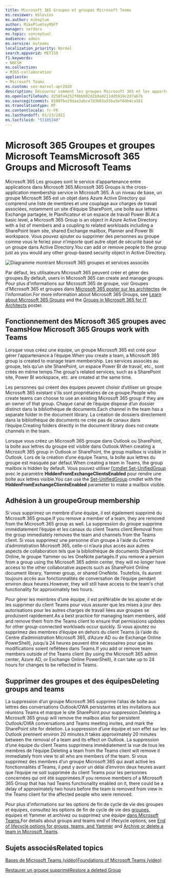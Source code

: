 ```yaml
---
title: Microsoft 365 Groupes et groupes Microsoft Teams
ms.reviewer: kblevins
ms.author: mikeplum
author: MikePlumleyMSFT
manager: serdars
ms.topic: conceptual
audience: admin
ms.service: msteams
localization_priority: Normal
search.appverid: MET150
f1.keywords:
- NOCSH
ms.collection:
- M365-collaboration
appliesto:
- Microsoft Teams
ms.custom: seo-marvel-apr2020
description: Découvrez comment les groupes Microsoft 365 et les appartenances aux groupes fonctionnent avec Microsoft Teams.
ms.openlocfilehash: d258fa4252f6bbb02d2b9a8211dd5919c2d7a67b
ms.sourcegitcommit: 01087be29daa3abce7d3b03a55ba5ef8db4ca161
ms.translationtype: MT
ms.contentlocale: fr-FR
ms.lasthandoff: 03/23/2021
ms.locfileid: "51105240"
---
```

# <a name="microsoft-365-groups-and-microsoft-teams"></a><span data-ttu-id="88065-103">Microsoft 365 Groupes et groupes Microsoft Teams</span><span class="sxs-lookup"><span data-stu-id="88065-103">Microsoft 365 Groups and Microsoft Teams</span></span>

<span data-ttu-id="88065-104">Microsoft 365 Les groupes sont le service d’appartenance entre applications dans Microsoft 365.</span><span class="sxs-lookup"><span data-stu-id="88065-104">Microsoft 365 Groups is the cross-application membership service in Microsoft 365.</span></span> <span data-ttu-id="88065-105">À un niveau de base, un groupe Microsoft 365 est un objet dans Azure Active Directory qui comprend une liste de membres et une couplage aux charges de travail associées, notamment un site d’équipe SharePoint, une boîte aux lettres Exchange partagée, le Planificateur et un espace de travail Power BI.</span><span class="sxs-lookup"><span data-stu-id="88065-105">At a basic level, a Microsoft 365 Group is an object in Azure Active Directory with a list of members and a coupling to related workloads including a SharePoint team site, shared Exchange mailbox, Planner and Power BI workspace.</span></span> <span data-ttu-id="88065-106">Vous pouvez ajouter ou supprimer des personnes au groupe comme vous le feriez pour n’importe quel autre objet de sécurité basé sur un groupe dans Active Directory.</span><span class="sxs-lookup"><span data-stu-id="88065-106">You can add or remove people to the group just as you would any other group-based security object in Active Directory.</span></span>

![Diagramme montrant Microsoft 365 groupes et services associés](/microsoft-365/media/microsoft-365-groups-hub-spoke.png?view=o365-worldwide)

<span data-ttu-id="88065-108">Par défaut, les utilisateurs Microsoft 365 peuvent créer et gérer des groupes.</span><span class="sxs-lookup"><span data-stu-id="88065-108">By default, users in Microsoft 365 can create and manage groups.</span></span> <span data-ttu-id="88065-109">Pour plus d’informations sur Microsoft 365 [](https://support.office.com/article/b565caa1-5c40-40ef-9915-60fdb2d97fa2) de groupe, voir Groupes d’Microsoft 365 et groupes dans [Microsoft 365 poster sur les architectes](teams-architecture-solutions-posters.md#groups-in-microsoft-365) de l’information.</span><span class="sxs-lookup"><span data-stu-id="88065-109">For more information about Microsoft 365 Groups, see [Learn about Microsoft 365 Groups](https://support.office.com/article/b565caa1-5c40-40ef-9915-60fdb2d97fa2) and the [Groups in Microsoft 365 for IT Architects](teams-architecture-solutions-posters.md#groups-in-microsoft-365) poster.</span></span>

## <a name="how-microsoft-365-groups-work-with-teams"></a><span data-ttu-id="88065-110">Fonctionnement des Microsoft 365 groupes avec Teams</span><span class="sxs-lookup"><span data-stu-id="88065-110">How Microsoft 365 Groups work with Teams</span></span>

<span data-ttu-id="88065-111">Lorsque vous créez une équipe, un groupe Microsoft 365 est créé pour gérer l’appartenance à l’équipe.</span><span class="sxs-lookup"><span data-stu-id="88065-111">When you create a team, a Microsoft 365 group is created to manage team membership.</span></span> <span data-ttu-id="88065-112">Les services associés au groupe, tels qu’un site SharePoint, un espace Power BI de travail, etc., sont créés en même temps.</span><span class="sxs-lookup"><span data-stu-id="88065-112">The group's related services, such as a SharePoint site, Power BI workspace, etc. are created at the same time.</span></span>

<span data-ttu-id="88065-113">Les personnes qui créent des équipes peuvent choisir d’utiliser un groupe Microsoft 365 existant s’ils sont propriétaires de ce groupe.</span><span class="sxs-lookup"><span data-stu-id="88065-113">People who create teams can choose to use an existing Microsoft 365 group if they are an owner of that group.</span></span> <span data-ttu-id="88065-114">Chaque canal de l’équipe dispose d’un dossier distinct dans la bibliothèque de documents.</span><span class="sxs-lookup"><span data-stu-id="88065-114">Each channel in the team has a separate folder in the document library.</span></span> <span data-ttu-id="88065-115">La création de dossiers directement dans la bibliothèque de documents ne crée pas de canaux dans l’équipe.</span><span class="sxs-lookup"><span data-stu-id="88065-115">Creating folders directly in the document library does not create channels in the team.</span></span>

<span data-ttu-id="88065-116">Lorsque vous créez un Microsoft 365 groupe dans Outlook ou SharePoint, la boîte aux lettres du groupe est visible dans Outlook.</span><span class="sxs-lookup"><span data-stu-id="88065-116">When creating a Microsoft 365 group in Outlook or SharePoint, the group mailbox is visible in Outlook.</span></span> <span data-ttu-id="88065-117">Lors de la création d’une équipe Teams, la boîte aux lettres du groupe est masquée par défaut.</span><span class="sxs-lookup"><span data-stu-id="88065-117">When creating a team in Teams, the group mailbox is hidden by default.</span></span> <span data-ttu-id="88065-118">Vous pouvez utiliser [l’cmdlet Set-UnifiedGroup](/powershell/module/exchange/users-and-groups/set-unifiedgroup) avec le paramètre **HiddenFromExchangeClientsEnabled** pour rendre une boîte aux lettres visible.</span><span class="sxs-lookup"><span data-stu-id="88065-118">You can use the [Set-UnifiedGroup](/powershell/module/exchange/users-and-groups/set-unifiedgroup) cmdlet with the **HiddenFromExchangeClientsEnabled** parameter to make a mailbox visible.</span></span>

## <a name="group-membership"></a><span data-ttu-id="88065-119">Adhésion à un groupe</span><span class="sxs-lookup"><span data-stu-id="88065-119">Group membership</span></span>

<span data-ttu-id="88065-120">Si vous supprimez un membre d’une équipe, il est également supprimé du Microsoft 365 groupe.</span><span class="sxs-lookup"><span data-stu-id="88065-120">If you remove a member of a team, they are removed from the Microsoft 365 group as well.</span></span> <span data-ttu-id="88065-121">La suppression du groupe supprime immédiatement l’équipe et les canaux du client Teams client.</span><span class="sxs-lookup"><span data-stu-id="88065-121">Removal from the group immediately removes the team and channels from the Teams client.</span></span> <span data-ttu-id="88065-122">Si vous supprimez une personne d’un groupe à l’aide du Centre d’administration Microsoft 365, celle-ci n’aura plus accès aux autres aspects de collaboration tels que la bibliothèque de documents SharePoint Online, le groupe Yammer ou les OneNote partagés.</span><span class="sxs-lookup"><span data-stu-id="88065-122">If you remove a person from a group using the Microsoft 365 admin center, they will no longer have access to the other collaborative aspects such as SharePoint Online document library, Yammer group, or shared OneNote.</span></span> <span data-ttu-id="88065-123">Toutefois, ils auront toujours accès aux fonctionnalités de conversation de l’équipe pendant environ deux heures.</span><span class="sxs-lookup"><span data-stu-id="88065-123">However, they will still have access to the team's chat functionality for approximately two hours.</span></span>

<span data-ttu-id="88065-124">Pour gérer les membres d’une équipe, il est préférable de les ajouter et de les supprimer du client Teams pour vous assurer que les mises à jour des autorisations pour les autres charges de travail liées aux groupes se produisent rapidement.</span><span class="sxs-lookup"><span data-stu-id="88065-124">As a best practice for managing team members, add and remove them from the Teams client to ensure that permissions updates for other group-connected workloads occur quickly.</span></span> <span data-ttu-id="88065-125">Si vous ajoutez ou supprimez des membres d’équipe en dehors du client Teams (à l’aide du Centre d’administration Microsoft 365, d’Azure AD ou de Exchange Online PowerShell), jusqu’à 24 heures peuvent être nécessaires pour que les modifications soient reflétées dans Teams.</span><span class="sxs-lookup"><span data-stu-id="88065-125">If you add or remove team members outside of the Teams client (by using the Microsoft 365 admin center, Azure AD, or Exchange Online PowerShell), it can take up to 24 hours for changes to be reflected in Teams.</span></span>

## <a name="deleting-groups-and-teams"></a><span data-ttu-id="88065-126">Supprimer des groupes et des équipes</span><span class="sxs-lookup"><span data-stu-id="88065-126">Deleting groups and teams</span></span>

<span data-ttu-id="88065-127">La suppression d’un groupe Microsoft 365 supprime l’alias de boîte aux lettres des conversations Outlook/OWA persistantes et les invitations aux réunions Teams et marque le site SharePoint pour suppression.</span><span class="sxs-lookup"><span data-stu-id="88065-127">Deleting a Microsoft 365 group will remove the mailbox alias for persistent Outlook/OWA conversations and Teams meeting invites, and mark the SharePoint site for deletion.</span></span> <span data-ttu-id="88065-128">La suppression d’une équipe et son effet sur les Outlook prennent environ 20 minutes.</span><span class="sxs-lookup"><span data-stu-id="88065-128">It takes approximately 20 minutes between the removal of a team and its effect on Outlook.</span></span> <span data-ttu-id="88065-129">La suppression d’une équipe du client Teams supprimera immédiatement la vue de tous les membres de l’équipe.</span><span class="sxs-lookup"><span data-stu-id="88065-129">Deleting a team from the Teams client will remove it immediately from view to all who are members of the team.</span></span> <span data-ttu-id="88065-130">Si vous supprimez des membres d’un groupe Microsoft 365 qui avait activé les fonctionnalités d’Teams, il peut y avoir un délai d’environ deux heures avant que l’équipe ne soit supprimée du client Teams pour les personnes concernées qui ont été supprimées.</span><span class="sxs-lookup"><span data-stu-id="88065-130">If you remove members of a Microsoft 365 Group that has had Teams functionality enabled on it, there could be a delay of approximately two hours before the team is removed from view in the Teams client for the affected people who were removed.</span></span>

<span data-ttu-id="88065-131">Pour plus d’informations sur les options de fin de cycle de vie des groupes et équipes, consultez les options de fin de cycle de vie des [groupes,](/microsoft-365/solutions/end-life-cycle-groups-teams-sites-yammer) équipes et Yammer et archivez ou supprimez une équipe [dans Microsoft Teams.](./archive-or-delete-a-team.md)</span><span class="sxs-lookup"><span data-stu-id="88065-131">For details about groups and teams end of lifecycle options, see  [End of lifecycle options for groups, teams, and Yammer](/microsoft-365/solutions/end-life-cycle-groups-teams-sites-yammer) and [Archive or delete a team in Microsoft Teams](./archive-or-delete-a-team.md).</span></span>

## <a name="related-topics"></a><span data-ttu-id="88065-132">Sujets associés</span><span class="sxs-lookup"><span data-stu-id="88065-132">Related topics</span></span>

[<span data-ttu-id="88065-133">Bases de Microsoft Teams (vidéo)</span><span class="sxs-lookup"><span data-stu-id="88065-133">Foundations of Microsoft Teams (video)</span></span>](https://aka.ms/teams-foundations)

[<span data-ttu-id="88065-134">Restaurer un groupe supprimé</span><span class="sxs-lookup"><span data-stu-id="88065-134">Restore a deleted Group</span></span>](/microsoft-365/admin/create-groups/restore-deleted-group)